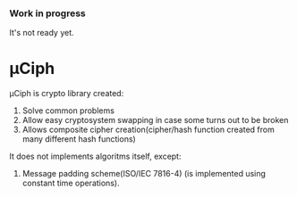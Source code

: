 ### Work in progress
It's not ready yet.

# μCiph 
μCiph is crypto library created:
1. Solve common problems
2. Allow easy cryptosystem swapping in case some turns out to be broken
3. Allows composite cipher creation(cipher/hash function created from many different hash functions)

It does not implements algoritms itself, except:
1. Message padding scheme(ISO/IEC 7816-4) (is implemented using constant time operations).